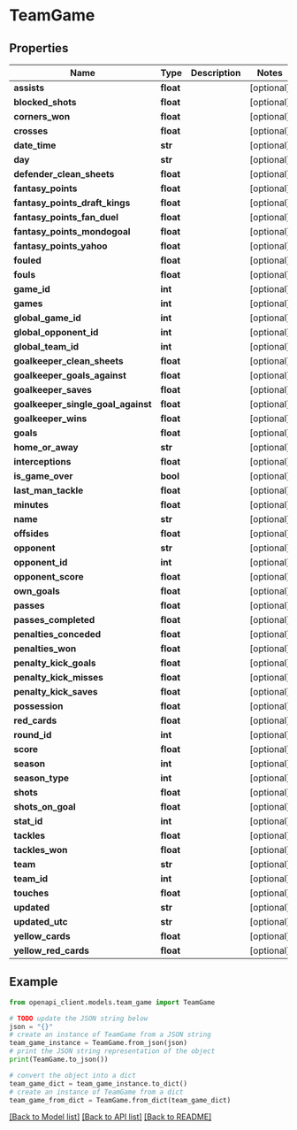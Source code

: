 # TeamGame


## Properties

Name | Type | Description | Notes
------------ | ------------- | ------------- | -------------
**assists** | **float** |  | [optional] 
**blocked_shots** | **float** |  | [optional] 
**corners_won** | **float** |  | [optional] 
**crosses** | **float** |  | [optional] 
**date_time** | **str** |  | [optional] 
**day** | **str** |  | [optional] 
**defender_clean_sheets** | **float** |  | [optional] 
**fantasy_points** | **float** |  | [optional] 
**fantasy_points_draft_kings** | **float** |  | [optional] 
**fantasy_points_fan_duel** | **float** |  | [optional] 
**fantasy_points_mondogoal** | **float** |  | [optional] 
**fantasy_points_yahoo** | **float** |  | [optional] 
**fouled** | **float** |  | [optional] 
**fouls** | **float** |  | [optional] 
**game_id** | **int** |  | [optional] 
**games** | **int** |  | [optional] 
**global_game_id** | **int** |  | [optional] 
**global_opponent_id** | **int** |  | [optional] 
**global_team_id** | **int** |  | [optional] 
**goalkeeper_clean_sheets** | **float** |  | [optional] 
**goalkeeper_goals_against** | **float** |  | [optional] 
**goalkeeper_saves** | **float** |  | [optional] 
**goalkeeper_single_goal_against** | **float** |  | [optional] 
**goalkeeper_wins** | **float** |  | [optional] 
**goals** | **float** |  | [optional] 
**home_or_away** | **str** |  | [optional] 
**interceptions** | **float** |  | [optional] 
**is_game_over** | **bool** |  | [optional] 
**last_man_tackle** | **float** |  | [optional] 
**minutes** | **float** |  | [optional] 
**name** | **str** |  | [optional] 
**offsides** | **float** |  | [optional] 
**opponent** | **str** |  | [optional] 
**opponent_id** | **int** |  | [optional] 
**opponent_score** | **float** |  | [optional] 
**own_goals** | **float** |  | [optional] 
**passes** | **float** |  | [optional] 
**passes_completed** | **float** |  | [optional] 
**penalties_conceded** | **float** |  | [optional] 
**penalties_won** | **float** |  | [optional] 
**penalty_kick_goals** | **float** |  | [optional] 
**penalty_kick_misses** | **float** |  | [optional] 
**penalty_kick_saves** | **float** |  | [optional] 
**possession** | **float** |  | [optional] 
**red_cards** | **float** |  | [optional] 
**round_id** | **int** |  | [optional] 
**score** | **float** |  | [optional] 
**season** | **int** |  | [optional] 
**season_type** | **int** |  | [optional] 
**shots** | **float** |  | [optional] 
**shots_on_goal** | **float** |  | [optional] 
**stat_id** | **int** |  | [optional] 
**tackles** | **float** |  | [optional] 
**tackles_won** | **float** |  | [optional] 
**team** | **str** |  | [optional] 
**team_id** | **int** |  | [optional] 
**touches** | **float** |  | [optional] 
**updated** | **str** |  | [optional] 
**updated_utc** | **str** |  | [optional] 
**yellow_cards** | **float** |  | [optional] 
**yellow_red_cards** | **float** |  | [optional] 

## Example

```python
from openapi_client.models.team_game import TeamGame

# TODO update the JSON string below
json = "{}"
# create an instance of TeamGame from a JSON string
team_game_instance = TeamGame.from_json(json)
# print the JSON string representation of the object
print(TeamGame.to_json())

# convert the object into a dict
team_game_dict = team_game_instance.to_dict()
# create an instance of TeamGame from a dict
team_game_from_dict = TeamGame.from_dict(team_game_dict)
```
[[Back to Model list]](../README.md#documentation-for-models) [[Back to API list]](../README.md#documentation-for-api-endpoints) [[Back to README]](../README.md)



